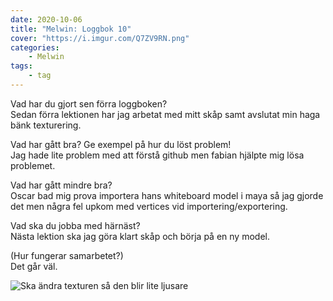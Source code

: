 ```yaml
---
date: 2020-10-06
title: "Melwin: Loggbok 10"
cover: "https://i.imgur.com/Q7ZV9RN.png"
categories: 
    - Melwin
tags:
    - tag
---
```


Vad har du gjort sen förra loggboken?  
Sedan förra lektionen har jag arbetat med mitt skåp samt avslutat min haga bänk texturering.

Vad har gått bra? Ge exempel på hur du löst problem!  
Jag hade lite problem med att förstå github men fabian hjälpte mig lösa problemet.

Vad har gått mindre bra?   
Oscar bad mig prova importera hans whiteboard model i maya så jag gjorde det men några fel upkom med vertices vid importering/exportering.

Vad ska du jobba med härnäst?  
Nästa lektion ska jag göra klart skåp och börja på en ny model.

(Hur fungerar samarbetet?)  
Det går väl.

![Ska ändra texturen så den blir lite ljusare](https://cdn.discordapp.com/attachments/482137548681117717/763327988280197120/unknown.png)
